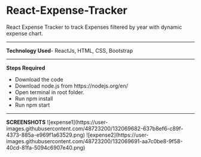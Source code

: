 # React-Expense-Tracker
React Expense Tracker to track Expenses filtered by year with dynamic expense chart.</br><hr>
**Technology Used**- ReactJs, HTML, CSS, Bootstrap</br><hr>
**Steps Required**</br>
<ul>
<li>Download the code
<li>Download node.js from https://nodejs.org/en/
<li>Open terminal in root folder.
<li>Run npm install
<li>Run npm start
</ul><hr>
<b>SCREENSHOTS</b>
![expense1](https://user-images.githubusercontent.com/48723200/132069682-637b8ef6-c89f-4373-885a-e969f1a63529.png)
![expense2](https://user-images.githubusercontent.com/48723200/132069691-aa7c0be8-9f58-40cd-81fa-5094c6907e40.png)
